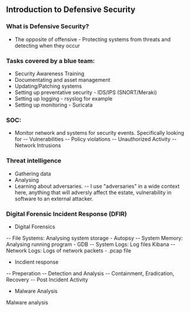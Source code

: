 ## Introduction to Defensive Security

### What is Defensive Security?
- The opposite of offensive - Protecting systems from threats and detecting when they occur

### Tasks covered by a blue team:
- Security Awareness Training
- Documentating and asset management
- Updating/Patching systems
- Setting up preventative security - IDS/IPS (SNORT/Meraki)
- Setting up logging - rsyslog for example
- Setting up monitoring - Suricata

### SOC:

- Monitor network and systems for security events. Specifically looking for 
-- Vulnerabilities
-- Policy violations
-- Unauthorized Activity
-- Network Intrusions

### Threat intelligence
- Gathering data
- Analysing
- Learning about adversaries. 
-- I use "adversaries" in a wide context here, anything that will adversly affect the estate, vulnerability in software to an external attacker.


### Digital Forensic Incident Response (DFIR)

- Digital Forensics

-- File Systems: Analysing system storage - Autopsy
-- System Memory: Analysing running program - GDB
-- System Logs: Log files Kibana
-- Network Logs: Logs of network packets - .pcap file

- Incdient response

-- Preperation
-- Detection and Analysis
-- Containment, Eradication, Recovery
-- Post Incident Activity

- Malware Analysis

Malware analysis
